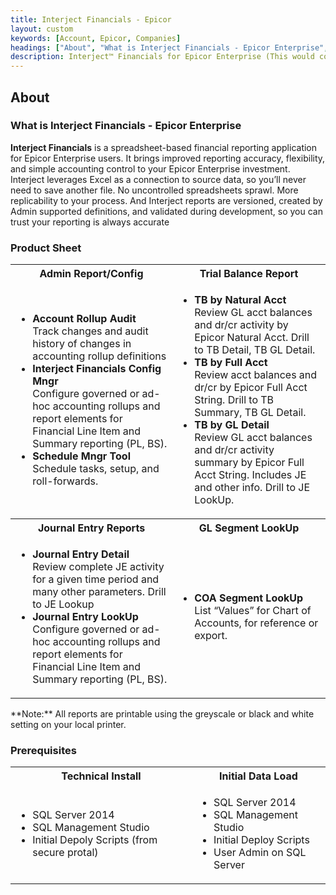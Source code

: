 ```yaml
---
title: Interject Financials - Epicor
layout: custom
keywords: [Account, Epicor, Companies]
headings: ["About", "What is Interject Financials - Epicor Enterprise", "Product Sheet", "Prerequisites"]
description: Interject™ Financials for Epicor Enterprise (This would cover topics that are specific to integration with Epicor Enterprise, and would potentially be different for each ERP) 
---
```


## About

### What is Interject Financials - Epicor Enterprise

**Interject Financials** is a spreadsheet-based financial reporting application for Epicor Enterprise users. It brings improved reporting accuracy, flexibility, and simple accounting control to your Epicor Enterprise investment. Interject leverages Excel as a connection to source data, so you’ll never need to save another file. No uncontrolled spreadsheets sprawl. More replicability to your process. And Interject reports are versioned, created by Admin supported definitions, and validated during development, so you can trust your reporting is always accurate

### Product Sheet

<table>
    <tr>
        <th><span style="font-weight:bold">Admin Report/Config</span></th>
        <th><span style="font-weight:bold">Trial Balance Report</span></th>
    </tr>
        <tr>
            <td>
                <ul>
                    <li><span style="font-weight:bold">Account Rollup Audit</span><br>Track changes and audit history of changes in accounting rollup definitions</li>
                    <li><span style="font-weight:bold">Interject Financials Config Mngr</span><br>Configure governed or ad-hoc accounting rollups and report elements for Financial Line Item and Summary reporting (PL, BS).</li>
                    <li><span style="font-weight:bold">Schedule Mngr Tool</span><br>Schedule tasks, setup, and roll-forwards.</li>
                </ul>    
            </td>
            <td>
                <ul>
                    <li><span style="font-weight:bold">TB by Natural Acct</span><br>Review GL acct balances and dr/cr activity by Epicor Natural Acct. Drill to TB Detail, TB GL Detail.</li>
                    <li><span style="font-weight:bold">TB by Full Acct</span><br>Review acct balances and dr/cr by Epicor Full Acct String. Drill to TB Summary, TB GL Detail.</li>
                    <li><span style="font-weight:bold">TB by GL Detail</span><br>Review GL acct balances and dr/cr activity summary by Epicor Full Acct String. Includes JE and other info. Drill to JE LookUp.</li>
                </ul>
            </td>
        </tr>
    <tr>
    <th><span style="font-weight:bold">Journal Entry Reports</span></th>
    <th><span style="font-weight:bold">GL Segment LookUp</span></th>
        </tr>
            <tr>
                <td>
                    <ul>
                        <li><span style="font-weight:bold">Journal Entry Detail</span><br>Review complete JE activity for a given time period and many other parameters. Drill to JE Lookup</li>
                        <li><span style="font-weight:bold">Journal Entry LookUp</span><br>Configure governed or ad-hoc accounting rollups and report elements for Financial Line Item and Summary reporting (PL, BS).</li>
                    </ul>    
                </td>
                <td>
                    <ul>
                        <li><span style="font-weight:bold">COA Segment LookUp</span><br>List “Values” for Chart of Accounts, for reference or export.</li>
                    </ul>
                </td>
            </tr>
</table>
**Note:** All reports are printable using the greyscale or black and white setting on your local printer.

### Prerequisites

<table>
   <tr>
    <th><span style="font-weight:bold">Technical Install</span></th>
    <th><span style="font-weight:bold">Initial Data Load</span></th>
   </tr>
            <tr>
                <td>
                    <ul>
                        <li>SQL Server 2014</li>
                        <li>SQL Management Studio</li>
                        <li>Initial Depoly Scripts (from secure protal)</li>
                    </ul>    
                </td>
                <td>
                    <ul>
                        <li>SQL Server 2014</li>
                        <li>SQL Management Studio</li>
                        <li>Initial Deploy Scripts</li>
                        <li>User Admin on SQL Server</li>
                    </ul>
                </td>
            </tr>
</table>
